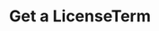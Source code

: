 ---
title: Get a LicenseTerm
excerpt: Retrieve a LicenseTerm
api:
  file: swagger.json
  operationId: get_api-v2-licenses-terms-licensetermid
hidden: false
---